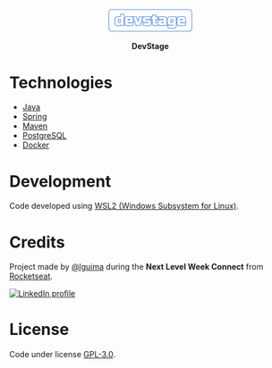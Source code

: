 <p align="center">
  <img alt="Pass.in" src="./assets/images/dev-stage.svg" width="150">  
</p>

<p align="center">
  <strong>DevStage</strong>
</p>

# Technologies

- [Java](https://www.java.com/)
- [Spring](https://spring.io/)
- [Maven](https://maven.apache.org/)
- [PostgreSQL](https://www.postgresql.org/)
- [Docker](https://www.docker.com/)

# Development

Code developed using [WSL2 (Windows Subsystem for Linux)](https://learn.microsoft.com/windows/wsl/install).

# Credits

Project made by [@lguima](https://github.com/lguima) during the **Next Level Week Connect** from [Rocketseat](https://rocketseat.com.br).

<a href="https://www.linkedin.com/in/lucasguima/">
  <img alt="LinkedIn profile" src="https://img.shields.io/badge/LinkedIn-lucasguima-0e76a8?style=flat&logoColor=white&logo=linkedin">
</a>

# License

Code under license [GPL-3.0](LICENSE.md).
